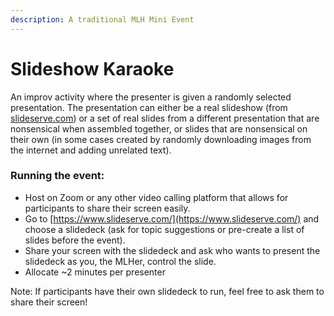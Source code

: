 ```yaml
---
description: A traditional MLH Mini Event
---
```


# Slideshow Karaoke

An improv activity where the presenter is given a randomly selected presentation. The presentation can either be a real slideshow \(from [slideserve.com](http://slideserve.com)\) or a set of real slides from a different presentation that are nonsensical when assembled together, or slides that are nonsensical on their own \(in some cases created by randomly downloading images from the internet and adding unrelated text\).

### **Running the event:**

* Host on Zoom or any other video calling platform that allows for participants to share their screen easily. 
* Go to [https://www.slideserve.com/](https://www.slideserve.com/) and choose a slidedeck \(ask for topic suggestions or pre-create a list of slides before the event\).
* Share your screen with the slidedeck and ask who wants to present the slidedeck as you, the MLHer, control the slide. 
* Allocate ~2 minutes per presenter 

Note: If participants have their own slidedeck to run, feel free to ask them to share their screen!


